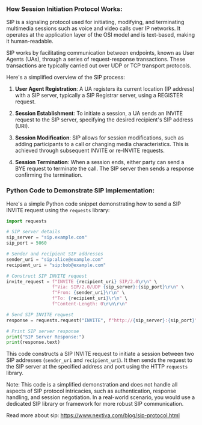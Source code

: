 ### How Session Initiation Protocol Works:

SIP is a signaling protocol used for initiating, modifying, and terminating multimedia sessions such as voice and video calls over IP networks. It operates at the application layer of the OSI model and is text-based, making it human-readable.

SIP works by facilitating communication between endpoints, known as User Agents (UAs), through a series of request-response transactions. These transactions are typically carried out over UDP or TCP transport protocols.

Here's a simplified overview of the SIP process:

1. **User Agent Registration**: A UA registers its current location (IP address) with a SIP server, typically a SIP Registrar server, using a REGISTER request.

2. **Session Establishment**: To initiate a session, a UA sends an INVITE request to the SIP server, specifying the desired recipient's SIP address (URI).

3. **Session Modification**: SIP allows for session modifications, such as adding participants to a call or changing media characteristics. This is achieved through subsequent INVITE or re-INVITE requests.

4. **Session Termination**: When a session ends, either party can send a BYE request to terminate the call. The SIP server then sends a response confirming the termination.

### Python Code to Demonstrate SIP Implementation:

Here's a simple Python code snippet demonstrating how to send a SIP INVITE request using the `requests` library:

```python
import requests

# SIP server details
sip_server = "sip.example.com"
sip_port = 5060

# Sender and recipient SIP addresses
sender_uri = "sip:alice@example.com"
recipient_uri = "sip:bob@example.com"

# Construct SIP INVITE request
invite_request = f"INVITE {recipient_uri} SIP/2.0\r\n" \
                 f"Via: SIP/2.0/UDP {sip_server}:{sip_port}\r\n" \
                 f"From: {sender_uri}\r\n" \
                 f"To: {recipient_uri}\r\n" \
                 f"Content-Length: 0\r\n\r\n"

# Send SIP INVITE request
response = requests.request("INVITE", f"http://{sip_server}:{sip_port}", data=invite_request)

# Print SIP server response
print("SIP Server Response:")
print(response.text)
```

This code constructs a SIP INVITE request to initiate a session between two SIP addresses (`sender_uri` and `recipient_uri`). It then sends the request to the SIP server at the specified address and port using the HTTP `requests` library.

Note: This code is a simplified demonstration and does not handle all aspects of SIP protocol intricacies, such as authentication, response handling, and session negotiation. In a real-world scenario, you would use a dedicated SIP library or framework for more robust SIP communication.

Read more about sip: https://www.nextiva.com/blog/sip-protocol.html